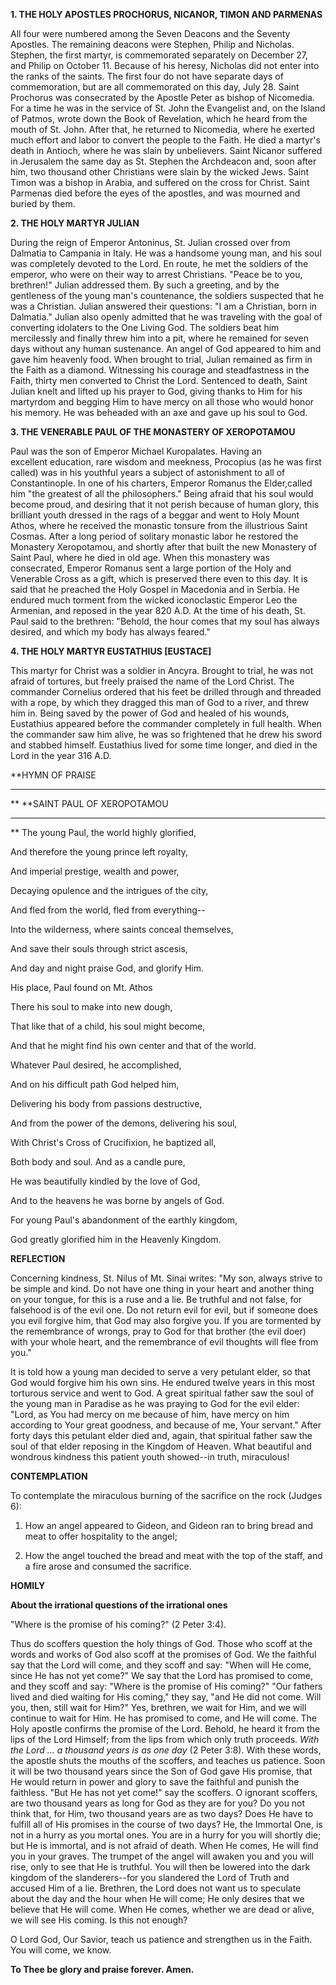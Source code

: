 
**1. THE HOLY APOSTLES PROCHORUS, NICANOR, TIMON AND PARMENAS**

All four were numbered among the Seven Deacons and the Seventy Apostles. The remaining deacons were Stephen, Philip and Nicholas. Stephen, the first martyr, is commemorated separately on December 27, and Philip on October 11. Because of his heresy, Nicholas did not enter into the ranks of the saints. The first four do not have separate days of commemoration, but are all commemorated on this day, July 28. Saint Prochorus was consecrated by the Apostle Peter as bishop of Nicomedia. For a time he was in the service of St. John the Evangelist and, on the Island of Patmos, wrote down the Book of Revelation, which he heard from the mouth of St. John. After that, he returned to Nicomedia, where he exerted much effort and labor to convert the people to the Faith. He died a martyr's death in Antioch, where he was slain by unbelievers. Saint Nicanor suffered in Jerusalem the same day as St. Stephen the Archdeacon and, soon after him, two thousand other Christians were slain by the wicked Jews. Saint Timon was a bishop in Arabia, and suffered on the cross for Christ. Saint Parmenas died before the eyes of the apostles, and was mourned and buried by them.

**2. THE HOLY MARTYR JULIAN**

During the reign of Emperor Antoninus, St. Julian crossed over from Dalmatia to Campania in Italy. He was a handsome young man, and his soul was completely devoted to the Lord. En route, he met the soldiers of the emperor, who were on their way to arrest Christians. "Peace be to you, brethren!" Julian addressed them. By such a greeting, and by the gentleness of the young man's countenance, the soldiers suspected that he was a Christian. Julian answered their questions: "I am a Christian, born in Dalmatia." Julian also openly admitted that he was traveling with the goal of converting idolaters to the One Living God. The soldiers beat him mercilessly and finally threw him into a pit, where he remained for seven days without any human sustenance. An angel of God appeared to him and gave him heavenly food. When brought to trial, Julian remained as firm in the Faith as a diamond. Witnessing his courage and steadfastness in the Faith, thirty men converted to Christ the Lord. Sentenced to death, Saint Julian knelt and lifted up his prayer to God, giving thanks to Him for his martyrdom and begging Him to have mercy on all those who would honor his memory. He was beheaded with an axe and gave up his soul to God.

**3. THE VENERABLE PAUL OF THE MONASTERY OF XEROPOTAMOU**

Paul was the son of Emperor Michael Kuropalates. Having an excellent education, rare wisdom and meekness, Procopius (as he was first called) was in his youthful years a subject of astonishment to all of Constantinople. In one of his charters, Emperor Romanus the Elder,called him "the greatest of all the philosophers." Being afraid that his soul would become proud, and desiring that it not perish because of human glory, this brilliant youth dressed in the rags of a beggar and went to Holy Mount Athos, where he received the monastic tonsure from the illustrious Saint Cosmas. After a long period of solitary monastic labor he restored the Monastery Xeropotamou, and shortly after that built the new Monastery of Saint Paul, where he died in old age. When this monastery was consecrated, Emperor Romanus sent a large portion of the Holy and Venerable Cross as a gift, which is preserved there even to this day. It is said that he preached the Holy Gospel in Macedonia and in Serbia. He endured much torment from the wicked iconoclastic Emperor Leo the Armenian, and reposed in the year 820 A.D. At the time of his death, St. Paul said to the brethren: "Behold, the hour comes that my soul has always desired, and which my body has always feared."

**4. THE HOLY MARTYR EUSTATHIUS [EUSTACE]**

This martyr for Christ was a soldier in Ancyra. Brought to trial, he was not afraid of tortures, but freely praised the name of the Lord Christ. The commander Cornelius ordered that his feet be drilled through and threaded with a rope, by which they dragged this man of God to a river, and threw him in. Being saved by the power of God and healed of his wounds, Eustathius appeared before the commander completely in full health. When the commander saw him alive, he was so frightened that he drew his sword and stabbed himself. Eustathius lived for some time longer, and died in the Lord in the year 316 A.D.


**HYMN OF PRAISE
**** 
**
**SAINT PAUL OF XEROPOTAMOU
**** 
**
The young Paul, the world highly glorified,
 

And therefore the young prince left royalty,
 

And imperial prestige, wealth and power,
 

Decaying opulence and the intrigues of the city,
 

And fled from the world, fled from everything--
 

Into the wilderness, where saints conceal themselves,
 

And save their souls through strict ascesis,
 

And day and night praise God, and glorify Him.
 

His place, Paul found on Mt. Athos
 

There his soul to make into new dough,
 

That like that of a child, his soul might become,
 

And that he might find his own center and that of the world.
 

Whatever Paul desired, he accomplished,
 

And on his difficult path God helped him,
 

Delivering his body from passions destructive,
 

And from the power of the demons, delivering his soul,
 

With Christ's Cross of Crucifixion, he baptized all,
 

Both body and soul. And as a candle pure,
 

He was beautifully kindled by the love of God,
 

And to the heavens he was borne by angels of God.
 

For young Paul's abandonment of the earthly kingdom,
 

God greatly glorified him in the Heavenly Kingdom.
 

**REFLECTION**


Concerning kindness, St. Nilus of Mt. Sinai writes: "My son, always strive to be simple and kind. Do not have one thing in your heart and another thing on your tongue, for this is a ruse and a lie. Be truthful and not false, for falsehood is of the evil one. Do not return evil for evil, but if someone does you evil forgive him, that God may also forgive you. If you are tormented by the remembrance of wrongs, pray to God for that brother (the evil doer) with your whole heart, and the remembrance of evil thoughts will flee from you." 

It is told how a young man decided to serve a very petulant elder, so that God would forgive him his own sins. He endured twelve years in this most torturous service and went to God. A great spiritual father saw the soul of the young man in Paradise as he was praying to God for the evil elder: "Lord, as You had mercy on me because of him, have mercy on him according to Your great goodness, and because of me, Your servant." After forty days this petulant elder died and, again, that spiritual father saw the soul of that elder reposing in the Kingdom of Heaven. What beautiful and wondrous kindness this patient youth showed--in truth, miraculous!


**CONTEMPLATION**


To contemplate the miraculous burning of the sacrifice on the rock (Judges 6):

1.  How an angel appeared to Gideon, and Gideon ran to bring bread and meat to offer hospitality to the angel;

1.  How the angel touched the bread and meat with the top of the staff, and a fire arose and consumed the sacrifice.


**HOMILY**


**About the irrational questions of the irrational ones**

"Where is the promise of his coming?" (2 Peter 3:4).

Thus do scoffers question the holy things of God. Those who scoff at the words and works of God also scoff at the promises of God. We the faithful say that the Lord will come, and they scoff and say: "When will He come, since He has not yet come?" We say that the Lord has promised to come, and they scoff and say: "Where is the promise of His coming?" "Our fathers lived and died waiting for His coming," they say, "and He did not come. Will you, then, still wait for Him?" Yes, brethren, we wait for Him, and we will continue to wait for Him. He has promised to come, and He will come. The Holy apostle confirms the promise of the Lord. Behold, he heard it from the lips of the Lord Himself; from the lips from which only truth proceeds. *With the Lord ... a thousand years is as one day* (2 Peter 3:8). With these words, the apostle shuts the mouths of the scoffers, and teaches us patience. Soon it will be two thousand years since the Son of God gave His promise, that He would return in power and glory to save the faithful and punish the faithless. "But He has not yet come!" say the scoffers. O ignorant scoffers, are two thousand years as long for God as they are for you? Do you not think that, for Him, two thousand years are as two days? Does He have to fulfill all of His promises in the course of two days? He, the Immortal One, is not in a hurry as you mortal ones. You are in a hurry for you will shortly die; but He is immortal, and is not afraid of death. When He comes, He will find you in your graves. The trumpet of the angel will awaken you and you will rise, only to see that He is truthful. You will then be lowered into the dark kingdom of the slanderers--for you slandered the Lord of Truth and accused Him of a lie. Brethren, the Lord does not want us to speculate about the day and the hour when He will come; He only desires that we believe that He will come. When He comes, whether we are dead or alive, we will see His coming. Is this not enough?

O Lord God, Our Savior, teach us patience and strengthen us in the Faith. You will come, we know.

**To Thee be glory and praise forever. Amen.**
